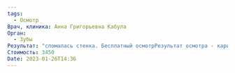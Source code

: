 ```yaml
---
tags:
  - Осмотр
Врач, клиника: Анна Григорьевна Кабула
Орган:
  - Зубы
Результат: "сломалась стенка. Бесплатный осмотрРезультат осмотра - кариес под пломбой, один канал непломбирован, второй пломбирован плохо. В зубе стоит штифт. Назначена чистка каналов, перепломбировкаКТ: https://disk.yandex.ru/d/4F-cSbPahOMddg"
Стоимость: 3450
Date: 2023-01-26T14:36
---
```

